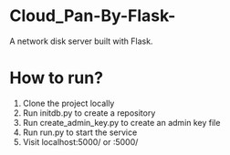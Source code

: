 # Cloud_Pan-By-Flask-
A network disk server built with Flask.

# How to run?
1. Clone the project locally
2. Run initdb.py to create a repository
3. Run create_admin_key.py to create an admin key file
4. Run run.py to start the service
5. Visit localhost:5000/ or <your ip>:5000/